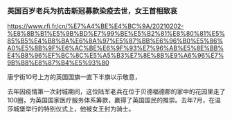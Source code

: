 ### 英国百岁老兵为抗击新冠募款染疫去世，女王首相致哀
https://www.rfi.fr/cn/%E7%A4%BE%E4%BC%9A/20210202-%E8%8B%B1%E5%9B%BD%E7%99%BE%E5%B2%81%E8%80%81%E5%85%B5%E4%B8%BA%E6%8A%97%E5%87%BB%E6%96%B0%E5%86%A0%E5%8B%9F%E6%AC%BE%E6%9F%93%E7%96%AB%E5%8E%BB%E4%B8%96%EF%BC%8C%E5%A5%B3%E7%8E%8B%E9%A6%96%E7%9B%B8%E8%87%B4%E5%93%80

唐宁街10号上方的英国国旗一直下半旗以示敬意，

去年因疫情第一次封城期间，这位陆军老兵在位于贝德福德郡的家中的花园里走了100圈，为英国国家医疗服务体系筹款，赢得了英国国民的推崇。去年7月，在温莎城堡举行的特别仪式上，他被女王封为骑士。
